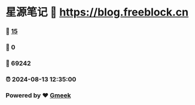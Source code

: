 # 星源笔记 :link: https://blog.freeblock.cn 
### :page_facing_up: [15](https://blog.freeblock.cn/tag.html) 
### :speech_balloon: 0 
### :hibiscus: 69242 
### :alarm_clock: 2024-08-13 12:35:00 
### Powered by :heart: [Gmeek](https://github.com/Meekdai/Gmeek)
